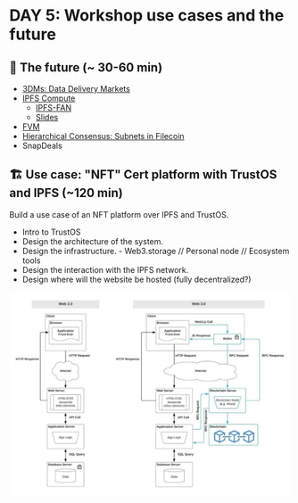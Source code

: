 # DAY 5: Workshop use cases and the future

## 👾 The future (~ 30-60 min)
- [3DMs: Data Delivery Markets](https://docs.google.com/presentation/d/1XKHw5oxRUTC6fXnxMJQlnE2HiruZ2cZfw9RpewQV2uY/edit#slide=id.g8b8e94d306_0_2)
- [IPFS Compute](https://github.com/adlrocha/ipfs-compute)
  - [IPFS-FAN](https://research.protocol.ai/publications/ipfs-fan-a-function-addressable-computation-network/)
  - [Slides](https://docs.google.com/presentation/d/1LPHOHLJHFWroFni4Zm1rjGhYMDSUma_g5rRiRdFGLgA/edit#slide=id.gae70f6dc90_0_962)
- [FVM](https://github.com/filecoin-project/fvm-project/)
- [Hierarchical Consensus: Subnets in Filecoin](https://docs.google.com/presentation/d/1MCqqAP7V1wSrbb8uUoZOJ7Qou7t4fjpMlmDHSaJ0ZV4/edit#slide=id.gae70f6dc90_0_962)
- SnapDeals

## 🏗️ Use case: "NFT" Cert platform with TrustOS and IPFS (~120 min)
Build a use case of an NFT platform over IPFS and TrustOS.
- Intro to TrustOS
- Design the architecture of the system.
- Design the infrastructure.
        - Web3.storage // Personal node // Ecosystem tools
- Design the interaction with the IPFS network.
- Design where will the website be hosted (fully decentralized?)

![](./architecture.jpg "Web2 v.s. Web3 architectures")